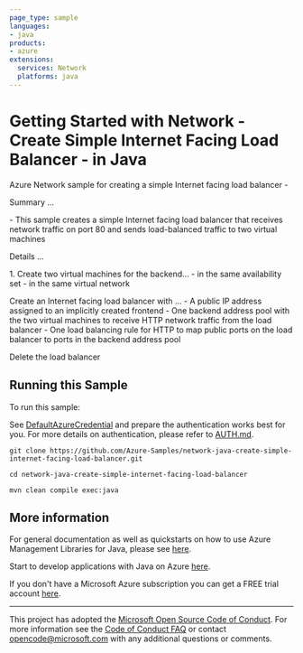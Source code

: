 ```yaml
---
page_type: sample
languages:
- java
products:
- azure
extensions:
  services: Network
  platforms: java
---
```


# Getting Started with Network - Create Simple Internet Facing Load Balancer - in Java #


  Azure Network sample for creating a simple Internet facing load balancer -
  <p>
  Summary ...
  <p>
  - This sample creates a simple Internet facing load balancer that receives network traffic on
  port 80 and sends load-balanced traffic to two virtual machines
  <p>
  Details ...
  <p>
  1. Create two virtual machines for the backend...
  - in the same availability set
  - in the same virtual network
  <p>
  Create an Internet facing load balancer with ...
  - A public IP address assigned to an implicitly created frontend
  - One backend address pool with the two virtual machines to receive HTTP network traffic from the load balancer
  - One load balancing rule for HTTP to map public ports on the load
  balancer to ports in the backend address pool
  <p>
  Delete the load balancer
 

## Running this Sample ##

To run this sample:

See [DefaultAzureCredential](https://github.com/Azure/azure-sdk-for-java/tree/master/sdk/identity/azure-identity#defaultazurecredential) and prepare the authentication works best for you. For more details on authentication, please refer to [AUTH.md](https://github.com/Azure/azure-sdk-for-java/blob/master/sdk/resourcemanager/docs/AUTH.md).

    git clone https://github.com/Azure-Samples/network-java-create-simple-internet-facing-load-balancer.git

    cd network-java-create-simple-internet-facing-load-balancer

    mvn clean compile exec:java

## More information ##

For general documentation as well as quickstarts on how to use Azure Management Libraries for Java, please see [here](https://aka.ms/azsdk/java/mgmt).

Start to develop applications with Java on Azure [here](http://azure.com/java).

If you don't have a Microsoft Azure subscription you can get a FREE trial account [here](http://go.microsoft.com/fwlink/?LinkId=330212).

---

This project has adopted the [Microsoft Open Source Code of Conduct](https://opensource.microsoft.com/codeofconduct/). For more information see the [Code of Conduct FAQ](https://opensource.microsoft.com/codeofconduct/faq/) or contact [opencode@microsoft.com](mailto:opencode@microsoft.com) with any additional questions or comments.
